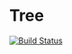 # Tree
[![Build Status](https://travis-ci.org/Harmodius/Tree.svg?branch=master)](https://travis-ci.org/Harmodius/Tree)
